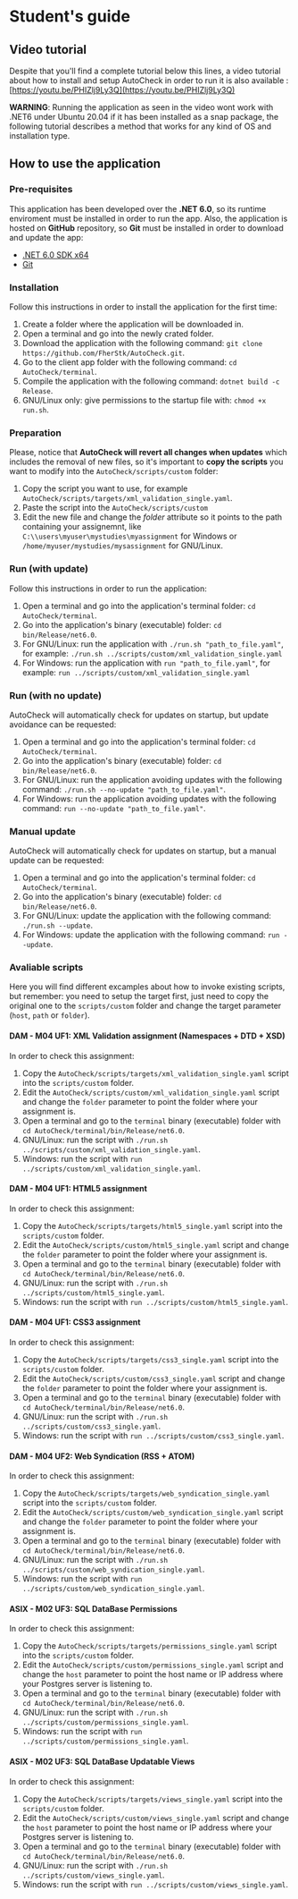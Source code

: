# Student's guide
## Video tutorial
Despite that you'll find a complete tutorial below this lines, a video tutorial about how to install and setup AutoCheck in order to run it is also available : [https://youtu.be/PHIZlj9Ly3Q](https://youtu.be/PHIZlj9Ly3Q)

**WARNING**: Running the application as seen in the video wont work with .NET6 under Ubuntu 20.04 if it has been installed as a snap package, the following tutorial describes a method that works for any kind of OS and installation type.

## How to use the application
### Pre-requisites
This application has been developed over the **.NET 6.0**, so its runtime enviroment must be installed in order to run the app. Also, the application is hosted on **GitHub** repository, so **Git** must be installed in order to download and update the app:
* [.NET 6.0 SDK x64](https://dotnet.microsoft.com/download)
* [Git](https://git-scm.com/downloads)

### Installation
Follow this instructions in order to install the application for the first time:
1. Create a folder where the application will be downloaded in.
2. Open a terminal and go into the newly crated folder.
3. Download the application with the following command: `git clone https://github.com/FherStk/AutoCheck.git`.
4. Go to the client app folder with the following command: `cd AutoCheck/terminal`.
5. Compile the application with the following command: `dotnet build -c Release`.
6. GNU/Linux only: give permissions to the startup file with: `chmod +x run.sh`.

### Preparation
Please, notice that **AutoCheck will revert all changes when updates** which includes the removal of new files, so it's important to **copy the scripts** you want to modify into the `AutoCheck/scripts/custom` folder:
1. Copy the script you want to use, for example `AutoCheck/scripts/targets/xml_validation_single.yaml`.
2. Paste the script into the `AutoCheck/scripts/custom`
3. Edit the new file and change the *folder* attribute so it points to the path containing your assignemnt, like `C:\\users\myuser\mystudies\myassignment` for Windows or `/home/myuser/mystudies/mysassignment` for GNU/Linux.

### Run (with update)
Follow this instructions in order to run the application:
1. Open a terminal and go into the application's terminal folder: `cd AutoCheck/terminal`.
2. Go into the application's binary (executable) folder: `cd bin/Release/net6.0`.
3. For GNU/Linux: run the application with `./run.sh "path_to_file.yaml"`, for example: `./run.sh ../scripts/custom/xml_validation_single.yaml`  
4. For Windows: run the application with `run "path_to_file.yaml"`, for example: `run ../scripts/custom/xml_validation_single.yaml`  

### Run (with no update)
AutoCheck will automatically check for updates on startup, but update avoidance can be requested:
1. Open a terminal and go into the application's terminal folder: `cd AutoCheck/terminal`.
2. Go into the application's binary (executable) folder: `cd bin/Release/net6.0`.
3. For GNU/Linux: run the application avoiding updates with the following command: `./run.sh --no-update "path_to_file.yaml"`. 
4. For Windows: run the application avoiding updates with the following command: `run --no-update "path_to_file.yaml"`. 

### Manual update
AutoCheck will automatically check for updates on startup, but a manual update can be requested:
1. Open a terminal and go into the application's terminal folder: `cd AutoCheck/terminal`.
2. Go into the application's binary (executable) folder: `cd bin/Release/net6.0`.
3. For GNU/Linux: update the application with the following command: `./run.sh --update`.
4. For Windows: update the application with the following command: `run --update`.

### Avaliable scripts
Here you will find different excamples about how to invoke existing scripts, but remember: you need to setup the target first, just need to copy the original one to the `scripts/custom` folder and change the target parameter (`host`, `path` or `folder`).

#### DAM - M04 UF1: XML Validation assignment (Namespaces + DTD + XSD)
In order to check this assignment:
1. Copy the `AutoCheck/scripts/targets/xml_validation_single.yaml` script into the `scripts/custom` folder.
2. Edit the `AutoCheck/scripts/custom/xml_validation_single.yaml` script and change the `folder` parameter to point the folder where your assignment is. 
3. Open a terminal and go to the `terminal` binary (executable) folder with `cd AutoCheck/terminal/bin/Release/net6.0`.
4. GNU/Linux: run the script with `./run.sh ../scripts/custom/xml_validation_single.yaml`.
5. Windows: run the script with `run ../scripts/custom/xml_validation_single.yaml`.

#### DAM - M04 UF1: HTML5 assignment
In order to check this assignment:
1. Copy the `AutoCheck/scripts/targets/html5_single.yaml` script into the `scripts/custom` folder.
2. Edit the `AutoCheck/scripts/custom/html5_single.yaml` script and change the `folder` parameter to point the folder where your assignment is. 
3. Open a terminal and go to the `terminal` binary (executable) folder with `cd AutoCheck/terminal/bin/Release/net6.0`.
4. GNU/Linux: run the script with `./run.sh ../scripts/custom/html5_single.yaml`.
5. Windows: run the script with `run ../scripts/custom/html5_single.yaml`.

#### DAM - M04 UF1: CSS3 assignment
In order to check this assignment:
1. Copy the `AutoCheck/scripts/targets/css3_single.yaml` script into the `scripts/custom` folder.
2. Edit the `AutoCheck/scripts/custom/css3_single.yaml` script and change the `folder` parameter to point the folder where your assignment is. 
3. Open a terminal and go to the `terminal` binary (executable) folder with `cd AutoCheck/terminal/bin/Release/net6.0`.
4. GNU/Linux: run the script with `./run.sh ../scripts/custom/css3_single.yaml`.
5. Windows: run the script with `run ../scripts/custom/css3_single.yaml`.

#### DAM - M04 UF2: Web Syndication (RSS + ATOM)
In order to check this assignment:
1. Copy the `AutoCheck/scripts/targets/web_syndication_single.yaml` script into the `scripts/custom` folder.
2. Edit the `AutoCheck/scripts/custom/web_syndication_single.yaml` script and change the `folder` parameter to point the folder where your assignment is. 
3. Open a terminal and go to the `terminal` binary (executable) folder with `cd AutoCheck/terminal/bin/Release/net6.0`.
4. GNU/Linux: run the script with `./run.sh ../scripts/custom/web_syndication_single.yaml`.
5. Windows: run the script with `run ../scripts/custom/web_syndication_single.yaml`.

#### ASIX - M02 UF3: SQL DataBase Permissions
In order to check this assignment:
1. Copy the `AutoCheck/scripts/targets/permissions_single.yaml` script into the `scripts/custom` folder.
2. Edit the `AutoCheck/scripts/custom/permissions_single.yaml` script and change the `host` parameter to point the host name or IP address where your Postgres server is listening to. 
3. Open a terminal and go to the `terminal` binary (executable) folder with `cd AutoCheck/terminal/bin/Release/net6.0`.
4. GNU/Linux: run the script with `./run.sh ../scripts/custom/permissions_single.yaml`.
5. Windows: run the script with `run ../scripts/custom/permissions_single.yaml`.

#### ASIX - M02 UF3: SQL DataBase Updatable Views
In order to check this assignment:
1. Copy the `AutoCheck/scripts/targets/views_single.yaml` script into the `scripts/custom` folder.
2. Edit the `AutoCheck/scripts/custom/views_single.yaml` script and change the `host` parameter to point the host name or IP address where your Postgres server is listening to. 
3. Open a terminal and go to the `terminal` binary (executable) folder with `cd AutoCheck/terminal/bin/Release/net6.0`.
4. GNU/Linux: run the script with `./run.sh ../scripts/custom/views_single.yaml`.
5. Windows: run the script with `run ../scripts/custom/views_single.yaml`.